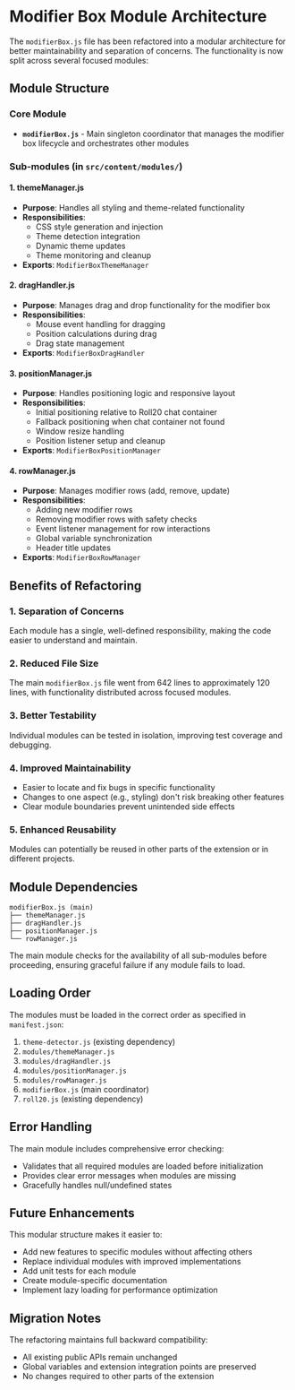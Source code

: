 # Modifier Box Module Architecture

The `modifierBox.js` file has been refactored into a modular architecture for better maintainability and separation of concerns. The functionality is now split across several focused modules:

## Module Structure

### Core Module
- **`modifierBox.js`** - Main singleton coordinator that manages the modifier box lifecycle and orchestrates other modules

### Sub-modules (in `src/content/modules/`)

#### 1. **themeManager.js**
- **Purpose**: Handles all styling and theme-related functionality
- **Responsibilities**:
  - CSS style generation and injection
  - Theme detection integration
  - Dynamic theme updates
  - Theme monitoring and cleanup
- **Exports**: `ModifierBoxThemeManager`

#### 2. **dragHandler.js**
- **Purpose**: Manages drag and drop functionality for the modifier box
- **Responsibilities**:
  - Mouse event handling for dragging
  - Position calculations during drag
  - Drag state management
- **Exports**: `ModifierBoxDragHandler`

#### 3. **positionManager.js**
- **Purpose**: Handles positioning logic and responsive layout
- **Responsibilities**:
  - Initial positioning relative to Roll20 chat container
  - Fallback positioning when chat container not found
  - Window resize handling
  - Position listener setup and cleanup
- **Exports**: `ModifierBoxPositionManager`

#### 4. **rowManager.js**
- **Purpose**: Manages modifier rows (add, remove, update)
- **Responsibilities**:
  - Adding new modifier rows
  - Removing modifier rows with safety checks
  - Event listener management for row interactions
  - Global variable synchronization
  - Header title updates
- **Exports**: `ModifierBoxRowManager`

## Benefits of Refactoring

### 1. **Separation of Concerns**
Each module has a single, well-defined responsibility, making the code easier to understand and maintain.

### 2. **Reduced File Size**
The main `modifierBox.js` file went from 642 lines to approximately 120 lines, with functionality distributed across focused modules.

### 3. **Better Testability**
Individual modules can be tested in isolation, improving test coverage and debugging.

### 4. **Improved Maintainability**
- Easier to locate and fix bugs in specific functionality
- Changes to one aspect (e.g., styling) don't risk breaking other features
- Clear module boundaries prevent unintended side effects

### 5. **Enhanced Reusability**
Modules can potentially be reused in other parts of the extension or in different projects.

## Module Dependencies

```
modifierBox.js (main)
├── themeManager.js
├── dragHandler.js  
├── positionManager.js
└── rowManager.js
```

The main module checks for the availability of all sub-modules before proceeding, ensuring graceful failure if any module fails to load.

## Loading Order

The modules must be loaded in the correct order as specified in `manifest.json`:

1. `theme-detector.js` (existing dependency)
2. `modules/themeManager.js`
3. `modules/dragHandler.js`
4. `modules/positionManager.js`
5. `modules/rowManager.js`
6. `modifierBox.js` (main coordinator)
7. `roll20.js` (existing dependency)

## Error Handling

The main module includes comprehensive error checking:
- Validates that all required modules are loaded before initialization
- Provides clear error messages when modules are missing
- Gracefully handles null/undefined states

## Future Enhancements

This modular structure makes it easier to:
- Add new features to specific modules without affecting others
- Replace individual modules with improved implementations
- Add unit tests for each module
- Create module-specific documentation
- Implement lazy loading for performance optimization

## Migration Notes

The refactoring maintains full backward compatibility:
- All existing public APIs remain unchanged
- Global variables and extension integration points are preserved
- No changes required to other parts of the extension
